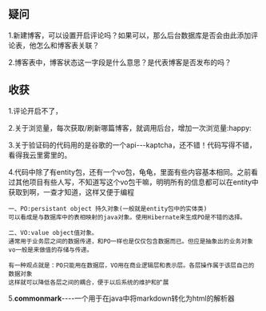 ## 疑问

1.新建博客，可以设置开启评论吗？如果可以，那么后台数据库是否会由此添加评论表，他怎么和博客表关联？

2.博客表中，博客状态这一字段是什么意思？是代表博客是否发布的吗？

## 收获

1.评论开启不了，

2.关于浏览量，每次获取/刷新哪篇博客，就调用后台，增加一次浏览量:happy:

3.关于验证码的代码用的是谷歌的一个api---kaptcha，还不错！代码写得不错，看得我云里雾里的。

4.代码中除了有entity包，还有一个vo包，龟龟，里面有些内容基本相同。之前看过其他项目有些人写，不知道写这个vo包干嘛，明明所有的信息都可以在entity中获取到啊，一查才知道，这样又便于编程

```
一、PO:persistant object 持久对象(一般就是entity包中的实体类)
可以看成是与数据库中的表相映射的java对象。使用Hibernate来生成PO是不错的选择。
 
二、VO:value object值对象。
通常用于业务层之间的数据传递，和PO一样也是仅仅包含数据而已。但应是抽象出的业务对象
vo一般是来做值的存储与传递。

有一种观点就是：PO只能用在数据层，VO用在商业逻辑层和表示层。各层操作属于该层自己的数据对象
这样就可以降低各层之间的耦合，便于以后系统的维护和扩展
```

5.**commonmark**----一个用于在java中将markdown转化为html的解析器

